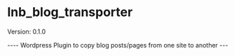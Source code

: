 # lnb_blog_transporter

Version: 0.1.0

---- Wordpress Plugin to copy blog posts/pages from one site to another ---
